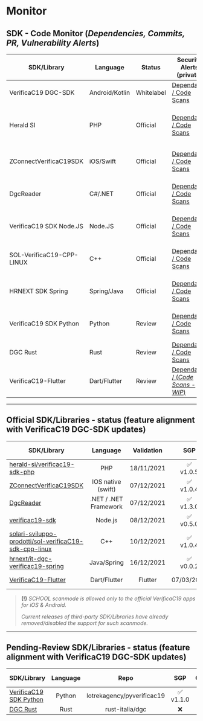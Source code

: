 # Monitor
## SDK - Code Monitor (_Dependencies, Commits, PR, Vulnerability Alerts_)

| SDK/Library               | Language       | Status     | Security Alerts (private) | Checks | Workflows (pub/pvt) | Checks |
|---------------------------|----------------|------------|---------------------------|--------|---------------------|--------|
| VerificaC19 DGC-SDK       | Android/Kotlin | Whitelabel | [Dependabot / Code Scans](https://github.com/VC19-SDK/it-dgc-verificac19-sdk-android/security) | ✅ | [CodeQL](https://github.com/VC19-SDK/it-dgc-verificac19-sdk-android/actions) | [![CodeQL](https://github.com/VC19-SDK/it-dgc-verificac19-sdk-android/actions/workflows/codeql-analysis.yml/badge.svg)](https://github.com/VC19-SDK/it-dgc-verificac19-sdk-android/actions/workflows/codeql-analysis.yml) |
| Herald SI                 | PHP            | Official   | [Dependabot / Code Scans](https://github.com/VC19-SDK/verificac19-sdk-php/security) | ✅ | [DevSkim + Psalm](https://github.com/VC19-SDK/verificac19-sdk-php/actions) | [![DevSkim](https://github.com/VC19-SDK/verificac19-sdk-php/actions/workflows/devskim-analysis.yml/badge.svg)](https://github.com/VC19-SDK/verificac19-sdk-php/actions/workflows/devskim-analysis.yml) [![Psalm Static analysis](https://github.com/VC19-SDK/verificac19-sdk-php/actions/workflows/psalm.yml/badge.svg)](https://github.com/VC19-SDK/verificac19-sdk-php/actions/workflows/psalm.yml) |
| ZConnectVerificaC19SDK    | iOS/Swift      | Official   | [Dependabot / Code Scans](https://github.com/VC19-SDK/zconnect-verificaC19-sdk-ios/security) | ✅ | [DevSkim + MobSF](https://github.com/VC19-SDK/zconnect-verificaC19-sdk-ios/actions) | [![DevSkim](https://github.com/VC19-SDK/zconnect-verificaC19-sdk-ios/actions/workflows/devskim-analysis.yml/badge.svg)](https://github.com/VC19-SDK/zconnect-verificaC19-sdk-ios/actions/workflows/devskim-analysis.yml) [![MobSF](https://github.com/VC19-SDK/zconnect-verificaC19-sdk-ios/actions/workflows/mobsf.yml/badge.svg)](https://github.com/VC19-SDK/zconnect-verificaC19-sdk-ios/actions/workflows/mobsf.yml) |
| DgcReader                 | C#/.NET        | Official   | [Dependabot / Code Scans](https://github.com/VC19-SDK/DgcReader/security) | ✅ | [CodeQL + DevSkim](https://github.com/VC19-SDK/DgcReader/actions) | [![CodeQL](https://github.com/VC19-SDK/DgcReader/actions/workflows/codeql-analysis.yml/badge.svg)](https://github.com/VC19-SDK/DgcReader/actions/workflows/codeql-analysis.yml) [![DevSkim](https://github.com/VC19-SDK/DgcReader/actions/workflows/devskim-analysis.yml/badge.svg)](https://github.com/VC19-SDK/DgcReader/actions/workflows/devskim-analysis.yml) |
| VerificaC19 SDK Node.JS   | Node.JS        | Official   | [Dependabot / Code Scans](https://github.com/VC19-SDK/verificac19-sdk/security) | ✅ | [CodeQL + DevSkim](https://github.com/VC19-SDK/verificac19-sdk/actions) | [![CodeQL](https://github.com/VC19-SDK/verificac19-sdk/actions/workflows/codeql-analysis.yml/badge.svg)](https://github.com/VC19-SDK/verificac19-sdk/actions/workflows/codeql-analysis.yml) [![DevSkim](https://github.com/VC19-SDK/verificac19-sdk/actions/workflows/devskim-analysis.yml/badge.svg)](https://github.com/VC19-SDK/verificac19-sdk/actions/workflows/devskim-analysis.yml) |
| SOL-VerificaC19-CPP-LINUX | C++            | Official   | [Dependabot / Code Scans](https://github.com/VC19-SDK/sol-verificaC19-sdk-cpp-linux/security) | ✅ | [CodeQL + DevSkim](https://github.com/VC19-SDK/sol-verificaC19-sdk-cpp-linux/actions) | [![CodeQL](https://github.com/VC19-SDK/sol-verificaC19-sdk-cpp-linux/actions/workflows/codeql-analysis.yml/badge.svg)](https://github.com/VC19-SDK/sol-verificaC19-sdk-cpp-linux/actions/workflows/codeql-analysis.yml) [![DevSkim](https://github.com/VC19-SDK/sol-verificaC19-sdk-cpp-linux/actions/workflows/devskim-analysis.yml/badge.svg)](https://github.com/VC19-SDK/sol-verificaC19-sdk-cpp-linux/actions/workflows/devskim-analysis.yml) |
| HRNEXT SDK Spring         | Spring/Java    | Official   | [Dependabot / Code Scans](https://github.com/VC19-SDK/it-dgc-verificac19-spring/security) | ✅ | [CodeQL + DevSkim](https://github.com/VC19-SDK/it-dgc-verificac19-spring/actions) | [![CodeQL](https://github.com/VC19-SDK/it-dgc-verificac19-spring/actions/workflows/codeql-analysis.yml/badge.svg)](https://github.com/VC19-SDK/it-dgc-verificac19-spring/actions/workflows/codeql-analysis.yml) [![DevSkim](https://github.com/VC19-SDK/it-dgc-verificac19-spring/actions/workflows/devskim-analysis.yml/badge.svg)](https://github.com/VC19-SDK/it-dgc-verificac19-spring/actions/workflows/devskim-analysis.yml) |
| VerificaC19 SDK Python    | Python         | Review     | [Dependabot / Code Scans](https://github.com/VC19-SDK/pyverificac19/security) | ✅ | [CodeQL + DevSkim](https://github.com/VC19-SDK/pyverificac19/actions) | [![CodeQL](https://github.com/VC19-SDK/pyverificac19/actions/workflows/codeql-analysis.yml/badge.svg)](https://github.com/VC19-SDK/pyverificac19/actions/workflows/codeql-analysis.yml) [![DevSkim](https://github.com/VC19-SDK/pyverificac19/actions/workflows/devskim-analysis.yml/badge.svg)](https://github.com/VC19-SDK/pyverificac19/actions/workflows/devskim-analysis.yml) |
| DGC Rust                  | Rust           | Review     | [Dependabot / Code Scans](https://github.com/VC19-SDK/dgc/security) | ✅ | [DevSkim](https://github.com/VC19-SDK/dgc/actions) | [![DevSkim](https://github.com/VC19-SDK/dgc/actions/workflows/devskim-analysis.yml/badge.svg)](https://github.com/VC19-SDK/dgc/actions/workflows/devskim-analysis.yml) |
| VerificaC19-Flutter       | Dart/Flutter   | Review     | [Dependabot / (_Code Scans - WIP_)](https://github.com/VC19-SDK/verificaC19-flutter/security) | - | [(_WIP_)](https://github.com/VC19-SDK/verificaC19-flutter/actions) | - |

----------------------------

## Official SDK/Libraries - status (feature alignment with VerificaC19 DGC-SDK updates)

| SDK/Library | Language  | Validation | SGP | CRL/DRL | Booster | Exemptions | RSA | Work | Entry IT | DL5/2022 | 
| ----------- | :-------: | :--------: | :-: | :-----: | :-----: | :--------: | :-: | :--: | :------: | :------: |
|[herald-si/verificac19-sdk-php](https://github.com/herald-si/verificac19-sdk-php)|PHP|18/11/2021|✅<br>v1.0.5|✅<br>v1.1.0|✅<br>v1.2.0|✅<br>v1.3.0|✅<br>v1.5.0|✅<br>v1.5.0|✅<br>v1.5.0|✅<br>v1.5.0|
|[ZConnectVerificaC19SDK](https://github.com/hrzucchetti/zconnect-verificaC19-sdk-ios)|IOS native (swift)| 07/12/2021|✅<br>v1.0.4|✅<br>v1.1.0|✅<br>v1.1.1|✅<br>v1.1.2|✅<br>v1.1.7|✅<br>v1.1.6|✅<br>v1.1.7|✅<br>v1.1.7|
|[DgcReader](https://github.com/DevTrevi/DgcReader)|.NET / .NET Framework|07/12/2021|✅<br>v1.3.0|✅<br>v2.0.0|✅<br>v2.1.0|✅<br>v2.5.1|✅<br>v2.5.0|✅<br>v2.5.0|✅<br>v2.5.0|✅<br>v2.5.1|
|[verificac19-sdk](https://github.com/italia/verificac19-sdk )|Node.js|08/12/2021|✅<br>v0.5.0|✅<br>v0.6.0|✅<br>v0.7.0|✅<br>v0.8.0|✅<br>v0.9.0|✅<br>v0.9.0|✅<br>v0.9.0|✅<br>v0.9.0|
|[solari-sviluppo-prodotti/sol-verificaC19-sdk-cpp-linux](https://github.com/solari-sviluppo-prodotti/sol-verificaC19-sdk-cpp-linux)|C++|10/12/2021|✅<br>v1.0.4|✅<br>v1.1.2|✅<br>v1.1.1|✅<br>v1.1.3|✅<br>v1.1.7|✅<br>v1.1.3|✅<br>v1.1.7|✅<br>v1.1.7|
|[hrnext/it-dgc-verificac19-spring](https://github.com/hrnext/it-dgc-verificac19-spring)|Java/Spring|16/12/2021|✅<br>v0.0.2|✅<br>v0.0.3|✅<br>v0.0.3|✅<br>v0.0.4|✅<br>v0.1.0|✅<br>v0.1.0|✅<br>v0.1.0|✅<br>v0.1.0|
|[VerificaC19-Flutter](https://github.com/mastro993/verificaC19-flutter)|Dart/Flutter|Flutter|07/03/2022|✅<br>v1.0.10|✅<br>v1.1.0|✅<br>v1.2.0|✅<br>v1.2.3|✅<br>v1.4.0|✅<br>v1.4.0|✅<br>v1.4.0|✅<br>v1.4.0|

> **(!)** _SCHOOL scanmode is allowed only to the official VerificaC19 apps for iOS & Android._
>
> _Current releases of third-party SDK/Libraries have already removed/disabled the support for such scanmode._

----------------------------

## Pending-Review SDK/Libraries - status (feature alignment with VerificaC19 DGC-SDK updates)

| SDK/Library | Language  | Repo | SGP | CRL/DRL | Booster | Exemptions | RSA | Work | Entry IT | DL5/2022 | 
| ----------- | :-------: | :--: | :-: | :-----: | :-----: | :--------: | :-: | :--: | :------: | :------: |
|[VerificaC19 SDK Python](https://github.com/lotrekagency/pyverificac19)|Python|lotrekagency/pyverificac19|✅<br>v1.1.0|✅<br>v1.1.0|✅<br>v1.1.0|✅<br>v1.2.0| ❌ | ❌ | ❌ | ❌ |
|[DGC Rust](https://github.com/rust-italia/dgc)| Rust|rust-italia/dgc| ❌ | ❌ | ❌ | ❌ | ❌ | ❌ | ❌ | ❌ |

